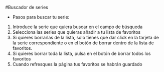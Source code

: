 #Buscador de series

- Pasos para buscar tu serie:

1. Introduce la serie que quiera buscar en el campo de búsqueda
2. Selecciona las series que quieras añadir a tu lista de favoritos
3. Si quieres borrarlas de la lista, solo tienes que dar click en la tarjeta de la serie correspondiente o en el botón de borrar dentro de la lista de favoritos.
4. Si quieres borrar toda la lista, pulsa en el botón de borrar todos los favoritos
5. Cuando refresques la página tus favoritos se habrán guardado
